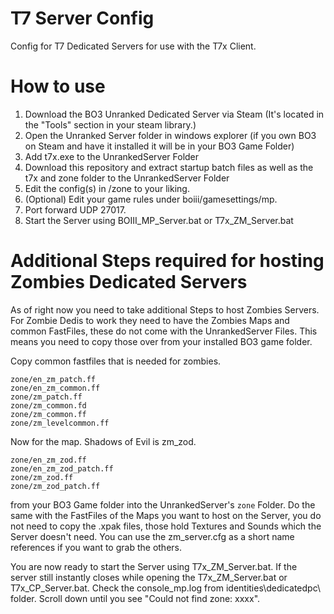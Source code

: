 # T7 Server Config
Config for T7 Dedicated Servers for use with the T7x Client.

# How to use
1. Download the BO3 Unranked Dedicated Server via Steam (It's located in the "Tools" section in your steam library.)
2. Open the Unranked Server folder in windows explorer (if you own BO3 on Steam and have it installed it will be in your BO3 Game Folder)
3. Add t7x.exe to the UnrankedServer Folder
4. Download this repository and extract startup batch files as well as the t7x and zone folder to the UnrankedServer Folder
5. Edit the config(s) in /zone to your liking.
6. (Optional) Edit your game rules under boiii/gamesettings/mp.
6. Port forward UDP 27017.
7. Start the Server using BOIII_MP_Server.bat or T7x_ZM_Server.bat

# Additional Steps required for hosting Zombies Dedicated Servers
As of right now you need to take additional Steps to host Zombies Servers.
For Zombie Dedis to work they need to have the Zombies Maps and common FastFiles, these do not come with the UnrankedServer Files. This means you need to copy those over from your installed BO3 game folder.

Copy common fastfiles that is needed for zombies.

```
zone/en_zm_patch.ff
zone/en_zm_common.ff
zone/zm_patch.ff
zone/zm_common.fd
zone/zm_common.ff
zone/zm_levelcommon.ff
```

Now for the map. Shadows of Evil is zm_zod. 

```
zone/en_zm_zod.ff
zone/en_zm_zod_patch.ff
zone/zm_zod.ff
zone/zm_zod_patch.ff
```

from your BO3 Game folder into the UnrankedServer's ```zone``` Folder. Do the same with the FastFiles of the Maps you want to host on the Server, you do not need to copy the .xpak files, those hold Textures and Sounds which the Server doesn't need. You can use the zm_server.cfg as a short name references if you want to grab the others.

You are now ready to start the Server using T7x_ZM_Server.bat. If the server still instantly closes while opening the T7x_ZM_Server.bat or T7x_CP_Server.bat. Check the console_mp.log from identities\dedicatedpc\ folder. Scroll down until you see "Could not find zone: xxxx".
